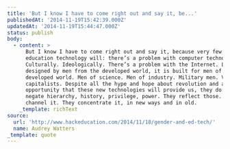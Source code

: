 ```yaml
---
title: 'But I know I have to come right out and say it, be...'
publishedAt: '2014-11-19T15:42:39.000Z'
updatedAt: '2014-11-19T15:44:47.000Z'
status: publish
body:
  - content: >
      But I know I have to come right out and say it, because very few people in
      education technology will: there’s a problem with computer technology.
      Culturally. Ideologically. There’s a problem with the Internet. Largely
      designed by men from the developed world, it is built for men of the
      developed world. Men of science. Men of industry. Military men. Venture
      capitalists. Despite all the hype and hope about revolution and access and
      opportunity that these new technologies will provide us, they do not
      negate hierarchy, history, privilege, power. They reflect those. They
      channel it. They concentrate it, in new ways and in old.
    _template: richText
source:
  url: 'http://www.hackeducation.com/2014/11/18/gender-and-ed-tech/'
  name: Audrey Watters
_template: quote
---
```


